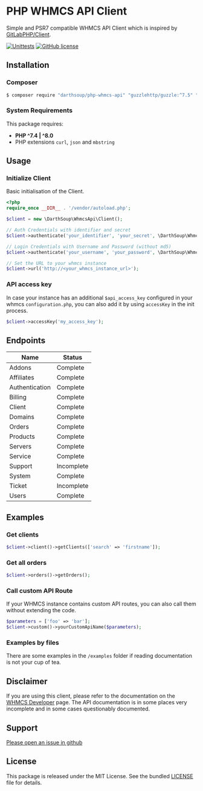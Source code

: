 # PHP WHMCS API Client

Simple and PSR7 compatible WHMCS API Client which is inspired by [GitLabPHP/Client](https://github.com/GitLabPHP/Client).

[![Unittests](https://github.com/darthsoup/php-whmcs-api/actions/workflows/phpunit.yml/badge.svg)](https://github.com/darthsoup/php-whmcs-api/actions/workflows/phpunit.yml)
[![GitHub license](https://img.shields.io/github/license/darthsoup/php-whmcs-api)](https://github.com/darthsoup/php-whmcs-api/blob/master/LICENSE.md)

## Installation

### Composer

```bash
$ composer require "darthsoup/php-whmcs-api" "guzzlehttp/guzzle:^7.5" "http-interop/http-factory-guzzle:^1.2"
```

### System Requirements

This package requires:
- **PHP ^7.4 | ^8.0**
- PHP extensions `curl`, `json` and `mbstring` 

## Usage

### Initialize Client 

Basic initialisation of the Client.

```php
<?php
require_once __DIR__ . '/vendor/autoload.php';

$client = new \DarthSoup\WhmcsApi\Client();

// Auth Credentials with identifier and secret
$client->authenticate('your_identifier', 'your_secret', \DarthSoup\WhmcsApi\Client::AUTH_API_CREDENTIALS);

// Login Credentials with Username and Password (without md5)
$client->authenticate('your_username', 'your_password', \DarthSoup\WhmcsApi\Client::AUTH_LOGIN_CREDENTIALS);

// Set the URL to your whmcs instance
$client->url('http://<your_whmcs_instance_url>');
```

### API access key

In case your instance has an additional `$api_access_key` configured in your whmcs `configuration.php`,
you can also add it by using `accessKey` in the init process.

```php
$client->accessKey('my_access_key');
```

## Endpoints

| Name           | Status     |
|----------------|------------|
| Addons         | Complete   |
| Affiliates     | Complete   |
| Authentication | Complete   |
| Billing        | Complete   |
| Client         | Complete   |
| Domains        | Complete   |
| Orders         | Complete   |
| Products       | Complete   |
| Servers        | Complete   |
| Service        | Complete   |
| Support        | Incomplete |
| System         | Complete   |
| Ticket         | Incomplete |
| Users          | Complete   |

## Examples

### Get clients

```php
$client->client()->getClients(['search' => 'firstname']);
```

### Get all orders

```php
$client->orders()->getOrders();
```

### Call custom API Route

If your WHMCS instance contains custom API routes, you can also call them without extending the code.

```php
$parameters = ['foo' => 'bar'];
$client->custom()->yourCustomApiName($parameters);
```

### Examples by files

There are some examples in the `/examples` folder if reading documentation is not your cup of tea.

## Disclaimer

If you are using this client, please refer to the documentation on the [WHMCS Developer](https://developers.whmcs.com/api/api-index/) page.
The API documentation is in some places very incomplete and in some cases questionably documented.

## Support

[Please open an issue in github](https://github.com/darthsoup/php-whmcs-api/issues)

## License

This package is released under the MIT License. See the bundled
[LICENSE](https://github.com/darthsoup/php-whmcs-api/blob/master/LICENSE.md) file for details.
